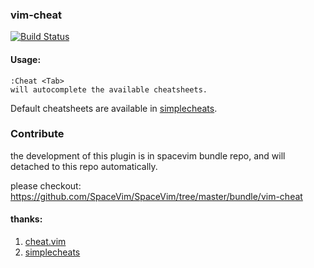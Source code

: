 ### vim-cheat

[![Build Status](https://travis-ci.org/wsdjeg/vim-cheat.svg?branch=master)](https://travis-ci.org/wsdjeg/vim-cheat)

#### Usage:

```
:Cheat <Tab>
will autocomplete the available cheatsheets.
```

Default cheatsheets are available in [simplecheats](https://github.com/artur-shaik/simplecheats).


### Contribute

the development of this plugin is in spacevim bundle repo, and will detached to this repo automatically.

please checkout: https://github.com/SpaceVim/SpaceVim/tree/master/bundle/vim-cheat

#### thanks:

1. [cheat.vim](https://github.com/vim-scripts/cheat.vim)
2. [simplecheats](https://github.com/artur-shaik/simplecheats)
